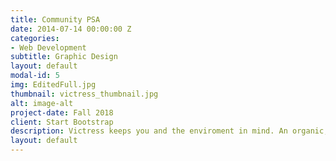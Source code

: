 ```yaml
---
title: Community PSA
date: 2014-07-14 00:00:00 Z
categories:
- Web Development
subtitle: Graphic Design
layout: default
modal-id: 5
img: EditedFull.jpg
thumbnail: victress_thumbnail.jpg
alt: image-alt
project-date: Fall 2018
client: Start Bootstrap
description: Victress keeps you and the enviroment in mind. An organic, eco-friendly, cruelty-free, and luxurious beauty line that combines functionality and fun.
layout: default
---
```

